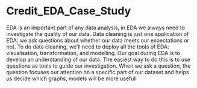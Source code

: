 # Credit_EDA_Case_Study
EDA is an important part of any data analysis, in EDA we always need to investigate the quality of our data. 
Data cleaning is just one application of EDA: 
we ask questions about whether our data meets our expectations or not.
To do data cleaning, we’ll need to deploy all the tools of EDA: visualisation, transformation, and modelling.
Our goal during EDA is to develop an understanding of our data.
The easiest way to do this is to use questions as tools to guide our investigation.
When we ask a question, the question focuses our attention on a specific part of our dataset and helps us decide which graphs, models will be more usefull
